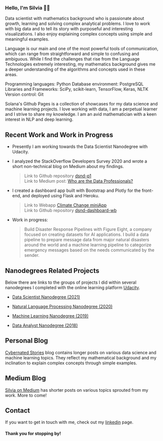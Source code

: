 ### Hello, I'm Silvia 👋👩

Data scientist with mathematics background who is passionate about growth, learning and solving complex analytical problems. I love to work with big data and to tell its story with purposeful and interesting visualizations. I also enjoy explaining complex concepts using simple and meaningful examples.

Language is our main and one of the most powerful tools of communication, which can range from straightforward and simple to confusing and ambiguous. While I find the challenges that rise from the Language Technologies extremely interesting, my mathematics background gives me a deeper understanding of the algorithms and concepts used in these areas. 

<!--
**SolanaO/SolanaO** is a ✨ _special_ ✨ repository because its `README.md` (this file) appears on your GitHub profile.

Here are some ideas to get you started:

- 🔭 I’m currently working on ...
- 🌱 I’m currently learning ...
- 👯 I’m looking to collaborate on ...
- 🤔 I’m looking for help with ...
- 💬 Ask me about ...
- 📫 How to reach me: ...
- 😄 Pronouns: ...
- ⚡ Fun fact: ...
-->


Programming languages: Python
Database environment: PostgreSQL
Libraries and Frameworks: SciPy, scikit-learn, TensorFlow, Keras, NLTK 
Version control: Git

Solana's Github Pages is a collection of showcases for my data science and machine learning projects. I love working with data, I am a perpetual learner and I strive to share my knowledge. I am an avid mathematician with a keen interest in NLP and deep learning.   

## Recent Work and Work in Progress

- Presently I am working towards the Data Scientist Nanodegree with Udacity. 

- I analyzed the StackOverflow Developers Survey 2020 and wrote a short non-technical blog on Medium about my findings.

  > Link to Github repository [dsnd-p1](https://github.com/SolanaO/udacity_ds_p1.git)  
  > Link to Medium post: [Who are the Data Professionals?](https://medium.com/@silviaonofrei/who-are-the-data-professionals-b81456dac51b)

- I created a dashboard app built with Bootstrap and Plotly for the front-end, and deployed using Flask and Heroku. 

  > Link to Webapp [Climate Change miniApp](https://climatechangewbapp.herokuapp.com/)  
  > Link to Github repository [dsnd-dashboard-wb](https://github.com/SolanaO/dsnd-dashboard-wb)

- Work in progress:

  > Build Disaster Response Pipelines with Figure Eight, a company focused on creating datasets for AI applications. I build a data pipeline to prepare message data from major natural disasters around the world and a machine learning pipeline to categorize emergency messages based on the needs communicated by the sender.
      

## Nanodegrees Related Projects

Below there are links to the groups of projects I did within several nanodegrees I completed with the online learning platform [Udacity](https://udacity.com/).

- [Data Scientist Nanodegree (2021)](https://solanao.github.io/) 

- [Natural Language Processing Nanodegree (2020)](https://solanao.github.io/Elements-of-NLP/) 

- [Machine Learning Nanodegree (2019)](https://solanao.github.io/Elements-of-Machine-Learning/) 

- [Data Analyst Nanodegree (2018)](https://solanao.github.io/Exploratory-Data-Analysis/)

## Personal Blog

[Cybernated Stories](https://solanao.github.io/cybernated_stories/) blog contains longer posts on various data science and machine learning topics. They reflect my mathematical background and my inclination to explain complex concepts through simple examples.

## Medium Blog

[Silvia on Medium](https://medium.com/@silviaonofrei) has shorter posts on various topics sprouted from my work. More to come!

## Contact

If you want to get in touch with me, check out my [linkedin](https://www.linkedin.com/in/silviaeonofrei/) page.

#### Thank you for stopping by!


